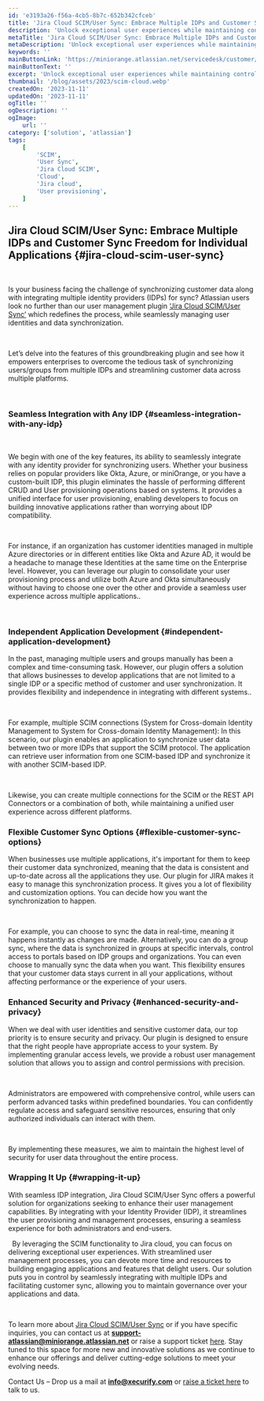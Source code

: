 ```yaml
---
id: 'e3193a26-f56a-4cb5-8b7c-652b342cfceb'
title: 'Jira Cloud SCIM/User Sync: Embrace Multiple IDPs and Customer Sync Freedom for Individual Applications'
description: 'Unlock exceptional user experiences while maintaining control over applications and data with Jira Cloud SCIM/User Sync. Seamlessly integrate your Identity Provider, develop custom applications, sync customer data, and enjoy enhanced security measures.'
metaTitle: 'Jira Cloud SCIM/User Sync: Embrace Multiple IDPs and Customer Sync Freedom for Individual Applications'
metaDescription: 'Unlock exceptional user experiences while maintaining control over applications and data with Jira Cloud SCIM/User Sync. Seamlessly integrate your Identity Provider, develop custom applications, sync customer data, and enjoy enhanced security measures.'
keywords: ''
mainButtonLink: 'https://miniorange.atlassian.net/servicedesk/customer/portal/2/group/6/create/66'
mainButtonText: ''
excerpt: 'Unlock exceptional user experiences while maintaining control over applications and data with Jira Cloud SCIM/User Sync. Seamlessly integrate your Identity Provider, develop custom applications, sync customer data, and enjoy enhanced security measures.'
thumbnail: '/blog/assets/2023/scim-cloud.webp'
createdOn: '2023-11-11'
updatedOn: '2023-11-11'
ogTitle: ''
ogDescription: ''
ogImage:
    url: ''
category: ['solution', 'atlassian']
tags:
    [
        'SCIM', 
        'User Sync', 
        'Jira Cloud SCIM', 
        'Cloud',
        'Jira cloud',
        'User provisioning',
    ]
---
```


## Jira Cloud SCIM/User Sync: Embrace Multiple IDPs and Customer Sync Freedom for Individual Applications {#jira-cloud-scim-user-sync}

&nbsp;

Is your business facing the challenge of synchronizing customer data along with integrating multiple identity providers (IDPs) for sync? Atlassian users look no further than our user management plugin [‘Jira Cloud SCIM/User Sync’](https://marketplace.atlassian.com/apps/1222000/mo-scim-provisioning-user-sync-group-sync-for-jira?hosting=cloud&tab=overview) which redefines the process, while seamlessly managing user identities and data synchronization.

&nbsp;

Let’s delve into the features of this groundbreaking plugin and see how it empowers enterprises to overcome the tedious task of synchronizing users/groups from multiple IDPs and streamlining customer data across multiple platforms.

&nbsp;&nbsp;

### Seamless Integration with Any IDP {#seamless-integration-with-any-idp}

&nbsp;

We begin with one of the key features, its ability to seamlessly integrate with any identity provider for synchronizing users. Whether your business relies on popular providers like Okta, Azure, or miniOrange, or you have a custom-built IDP, this plugin eliminates the hassle of performing different CRUD and User provisioning operations based on systems. It provides a unified interface for user provisioning, enabling developers to focus on building innovative applications rather than worrying about IDP compatibility.

&nbsp;

For instance, if an organization has customer identities managed in multiple Azure directories or in different entities like Okta and Azure AD, it would be a headache to manage these Identities at the same time on the Enterprise level. However, you can leverage our plugin to consolidate your user provisioning process and utilize both Azure and Okta simultaneously without having to choose one over the other and provide a seamless user experience across multiple applications..

&nbsp;&nbsp;


### Independent Application Development {#independent-application-development}

In the past, managing multiple users and groups manually has been a complex and time-consuming task. However, our plugin offers a solution that allows businesses to develop applications that are not limited to a single IDP or a specific method of customer and user synchronization. It provides flexibility and independence in integrating with different systems..

&nbsp;

For example, multiple SCIM connections (System for Cross-domain Identity Management to System for Cross-domain Identity Management): In this scenario, our plugin enables an application to synchronize user data between two or more IDPs that support the SCIM protocol. The application can retrieve user information from one SCIM-based IDP and synchronize it with another SCIM-based IDP.

&nbsp;

Likewise, you can create multiple connections for the SCIM or the REST API Connectors or a combination of both, while maintaining a unified user experience across different platforms.

### Flexible Customer Sync Options {#flexible-customer-sync-options}

When businesses use multiple applications, it's important for them to keep their customer data synchronized, meaning that the data is consistent and up-to-date across all the applications they use. Our plugin for JIRA makes it easy to manage this synchronization process. It gives you a lot of flexibility and customization options. You can decide how you want the synchronization to happen.


&nbsp;

For example, you can choose to sync the data in real-time, meaning it happens instantly as changes are made. Alternatively, you can do a group sync, where the data is synchronized in groups at specific intervals, control access to portals based on IDP groups and organizations. You can even choose to manually sync the data when you want. This flexibility ensures that your customer data stays current in all your applications, without affecting performance or the experience of your users.

### Enhanced Security and Privacy {#enhanced-security-and-privacy}

When we deal with user identities and sensitive customer data, our top priority is to ensure security and privacy. Our plugin is designed to ensure that the right people have appropriate access to your system. By implementing granular access levels, we provide a robust user management solution that allows you to assign and control permissions with precision.

&nbsp;

Administrators are empowered with comprehensive control, while users can perform advanced tasks within predefined boundaries. You can confidently regulate access and safeguard sensitive resources, ensuring that only authorized individuals can interact with them.

&nbsp;

By implementing these measures, we aim to maintain the highest level of security for user data throughout the entire process.

### Wrapping It Up {#wrapping-it-up}

With seamless IDP integration, Jira Cloud SCIM/User Sync offers a powerful solution for organizations seeking to enhance their user management capabilities. By integrating with your Identity Provider (IDP), it streamlines the user provisioning and management processes, ensuring a seamless experience for both administrators and end-users.

&nbsp;
By leveraging the SCIM functionality to Jira cloud, you can focus on delivering exceptional user experiences. With streamlined user management processes, you can devote more time and resources to building engaging applications and features that delight users. Our solution puts you in control by seamlessly integrating with multiple IDPs and facilitating customer sync, allowing you to maintain governance over your applications and data.

&nbsp;

To learn more about [Jira Cloud SCIM/User Sync](https://marketplace.atlassian.com/apps/1222000/mo-scim-provisioning-user-sync-group-sync-for-jira?hosting=cloud&tab=overview) or if you have specific inquiries, you can contact us at **support-atlassian@miniorange.atlassian.net** or raise a support ticket [here](https://miniorange.atlassian.net/servicedesk/customer/portal/2). Stay tuned to this space for more new and innovative solutions as we continue to enhance our offerings and deliver cutting-edge solutions to meet your evolving needs.


Contact Us – Drop us a mail at **info@xecurify.com** or [raise a ticket here](https://miniorange.atlassian.net/servicedesk/customer/portal/2) to talk to us.



